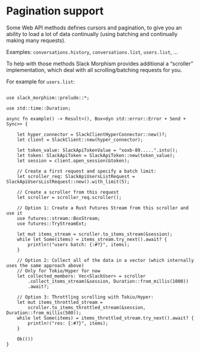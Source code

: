 # Pagination support
Some Web API methods defines cursors and pagination, to give you an ability to load a lot of data continually
(using batching and continually making many requests).

Examples: `conversations.history`, `conversations.list`, `users.list`, ...

To help with those methods Slack Morphism provides additional a “scroller” implementation,
which deal with all scrolling/batching requests for you.

For example for `users.list`:

```rust,noplaypen

use slack_morphism::prelude::*;

use std::time::Duration;

async fn example() -> Result<(), Box<dyn std::error::Error + Send + Sync>> {

    let hyper_connector = SlackClientHyperConnector::new()?;
    let client = SlackClient::new(hyper_connector);
    
    let token_value: SlackApiTokenValue = "xoxb-89.....".into();
    let token: SlackApiToken = SlackApiToken::new(token_value);
    let session = client.open_session(&token);
    
    // Create a first request and specify a batch limit:
    let scroller_req: SlackApiUsersListRequest = SlackApiUsersListRequest::new().with_limit(5);
    
    // Create a scroller from this request
    let scroller = scroller_req.scroller();
    
    // Option 1: Create a Rust Futures Stream from this scroller and use it
    use futures::stream::BoxStream;
    use futures::TryStreamExt;
    
    let mut items_stream = scroller.to_items_stream(&session);
    while let Some(items) = items_stream.try_next().await? {
        println!("users batch: {:#?}", items);
    }
    
    // Option 2: Collect all of the data in a vector (which internally uses the same approach above)
    // Only for Tokio/Hyper for now
    let collected_members: Vec<SlackUser> = scroller
        .collect_items_stream(&session, Duration::from_millis(1000))
        .await?;

    // Option 3: Throttling scrolling with Tokio/Hyper:
    let mut items_throttled_stream =
        scroller.to_items_throttled_stream(&session, Duration::from_millis(500));
    while let Some(items) = items_throttled_stream.try_next().await? {
        println!("res: {:#?}", items);
    }

    Ok(())
}

```
